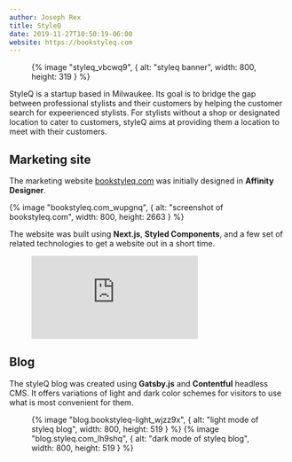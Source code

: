 ```yaml
---
author: Joseph Rex
title: StyleQ
date: 2019-11-27T10:50:19-06:00
website: https://bookstyleq.com
---
```


<figure>
{% image "styleq_vbcwq9", { alt: "styleq banner", width: 800, height: 319 } %}
</figure>

StyleQ is a startup based in Milwaukee. Its goal is to bridge the gap between professional
stylists and their customers by helping the customer search for expeerienced stylists. For
stylists without a shop or designated location to cater to customers, styleQ aims at providing
them a location to meet with their customers.
<!--more-->

## Marketing site
The marketing website [bookstyleq.com](https://bookstyleq.com) was initially designed in **Affinity Designer**.

{% image "bookstyleq.com_wupgnq", { alt: "screenshot of bookstyleq.com", width: 800, height: 2663 } %}

The website was built using **Next.js**, **Styled Components**, and a few set of related technologies to get
a website out in a short time.

<figure class="video">
<iframe src="https://www.youtube-nocookie.com/embed/OOuSQiyL2EU?controls=0" title="YouTube video player" frameborder="0" allow="accelerometer; autoplay; clipboard-write; encrypted-media; gyroscope; picture-in-picture" allowfullscreen></iframe>
</figure>

## Blog
The styleQ blog was created using **Gatsby.js** and **Contentful** headless CMS. It offers variations of light and dark
color schemes for visitors to use what is most convenient for them.

<figure>
{% image "blog.bookstyleq-light_wjzz9x", { alt: "light mode of styleq blog", width: 800, height: 519 } %}
{% image "blog.styleq.com_lh9shq", { alt: "dark mode of styleq blog", width: 800, height: 519 } %}
</figure>
